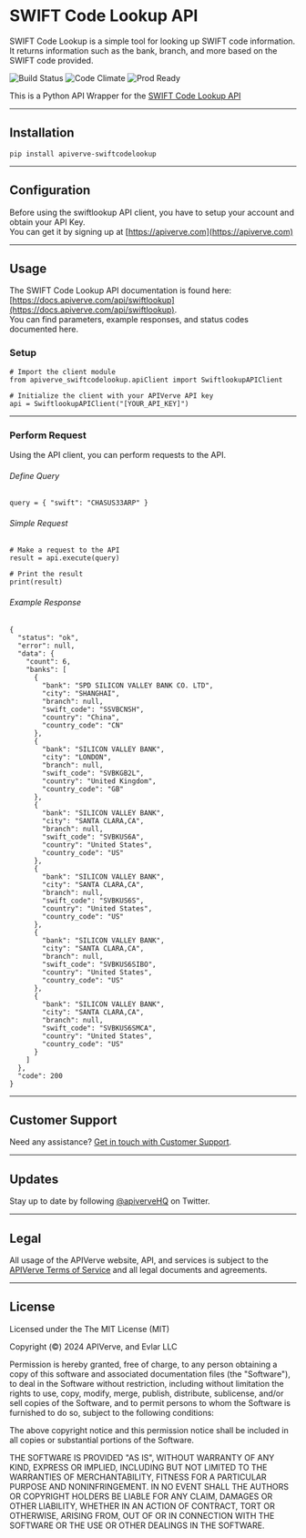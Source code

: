 SWIFT Code Lookup API
============

SWIFT Code Lookup is a simple tool for looking up SWIFT code information. It returns information such as the bank, branch, and more based on the SWIFT code provided.

![Build Status](https://img.shields.io/badge/build-passing-green)
![Code Climate](https://img.shields.io/badge/maintainability-B-purple)
![Prod Ready](https://img.shields.io/badge/production-ready-blue)

This is a Python API Wrapper for the [SWIFT Code Lookup API](https://apiverve.com/marketplace/api/swiftlookup)

---

## Installation
	pip install apiverve-swiftcodelookup

---

## Configuration

Before using the swiftlookup API client, you have to setup your account and obtain your API Key.  
You can get it by signing up at [https://apiverve.com](https://apiverve.com)

---

## Usage

The SWIFT Code Lookup API documentation is found here: [https://docs.apiverve.com/api/swiftlookup](https://docs.apiverve.com/api/swiftlookup).  
You can find parameters, example responses, and status codes documented here.

### Setup

```
# Import the client module
from apiverve_swiftcodelookup.apiClient import SwiftlookupAPIClient

# Initialize the client with your APIVerve API key
api = SwiftlookupAPIClient("[YOUR_API_KEY]")
```

---


### Perform Request
Using the API client, you can perform requests to the API.

###### Define Query

```
query = { "swift": "CHASUS33ARP" }
```

###### Simple Request

```
# Make a request to the API
result = api.execute(query)

# Print the result
print(result)
```

###### Example Response

```
{
  "status": "ok",
  "error": null,
  "data": {
    "count": 6,
    "banks": [
      {
        "bank": "SPD SILICON VALLEY BANK CO. LTD",
        "city": "SHANGHAI",
        "branch": null,
        "swift_code": "SSVBCNSH",
        "country": "China",
        "country_code": "CN"
      },
      {
        "bank": "SILICON VALLEY BANK",
        "city": "LONDON",
        "branch": null,
        "swift_code": "SVBKGB2L",
        "country": "United Kingdom",
        "country_code": "GB"
      },
      {
        "bank": "SILICON VALLEY BANK",
        "city": "SANTA CLARA,CA",
        "branch": null,
        "swift_code": "SVBKUS6A",
        "country": "United States",
        "country_code": "US"
      },
      {
        "bank": "SILICON VALLEY BANK",
        "city": "SANTA CLARA,CA",
        "branch": null,
        "swift_code": "SVBKUS6S",
        "country": "United States",
        "country_code": "US"
      },
      {
        "bank": "SILICON VALLEY BANK",
        "city": "SANTA CLARA,CA",
        "branch": null,
        "swift_code": "SVBKUS6SIBO",
        "country": "United States",
        "country_code": "US"
      },
      {
        "bank": "SILICON VALLEY BANK",
        "city": "SANTA CLARA,CA",
        "branch": null,
        "swift_code": "SVBKUS6SMCA",
        "country": "United States",
        "country_code": "US"
      }
    ]
  },
  "code": 200
}
```

---

## Customer Support

Need any assistance? [Get in touch with Customer Support](https://apiverve.com/contact).

---

## Updates
Stay up to date by following [@apiverveHQ](https://twitter.com/apiverveHQ) on Twitter.

---

## Legal

All usage of the APIVerve website, API, and services is subject to the [APIVerve Terms of Service](https://apiverve.com/terms) and all legal documents and agreements.

---

## License
Licensed under the The MIT License (MIT)

Copyright (&copy;) 2024 APIVerve, and Evlar LLC

Permission is hereby granted, free of charge, to any person obtaining a copy of this software and associated documentation files (the "Software"), to deal in the Software without restriction, including without limitation the rights to use, copy, modify, merge, publish, distribute, sublicense, and/or sell copies of the Software, and to permit persons to whom the Software is furnished to do so, subject to the following conditions:

The above copyright notice and this permission notice shall be included in all copies or substantial portions of the Software.

THE SOFTWARE IS PROVIDED "AS IS", WITHOUT WARRANTY OF ANY KIND, EXPRESS OR IMPLIED, INCLUDING BUT NOT LIMITED TO THE WARRANTIES OF MERCHANTABILITY, FITNESS FOR A PARTICULAR PURPOSE AND NONINFRINGEMENT. IN NO EVENT SHALL THE AUTHORS OR COPYRIGHT HOLDERS BE LIABLE FOR ANY CLAIM, DAMAGES OR OTHER LIABILITY, WHETHER IN AN ACTION OF CONTRACT, TORT OR OTHERWISE, ARISING FROM, OUT OF OR IN CONNECTION WITH THE SOFTWARE OR THE USE OR OTHER DEALINGS IN THE SOFTWARE.